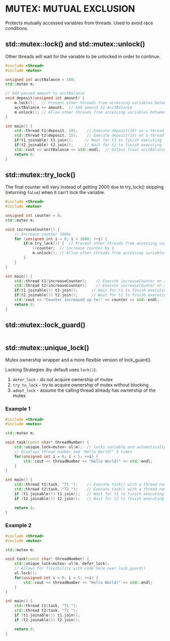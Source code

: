 # MUTEX: MUTUAL EXCLUSION
Protects mutually accessed variables from threads. Used to avoid race conditions.
## std::mutex::lock() and std::mutex::unlock()
Other threads will wait for the variable to be unlocked in order to continue.
```cpp
#include <thread>
#include <mutex>

unsigned int acctBalance = 100;
std::mutex m;

// Add passed amount to acctBalance
void deposit(unsigned int amount) {
    m.lock();   // Prevent other threads from accessing variables between lock() and unlock()
    acctBalance += amount;  // Add amount to acctBalance
    m.unlock(); // Allow other threads from accessing variables between lock() and unlock()
}

int main() {
    std::thread t1(deposit, 10);    // Execute deposit(10) on a thread
    std::thread t2(deposit, 15);    // Execute deposit(15) on a thread
    if(t1.joinable) t1.join();     // Wait for t1 to finish executing
    if(t2.joinable) t2.join();     // Wait for t2 to finish executing
    std::cout << acctBalance << std::endl;  // Output final acctBalance
    return 0;
}
```

## std::mutex::try_lock()
The final counter will vary instead of getting 2000 due to try_lock() skipping (returning `false`) when it can't lock the variable.
```cpp
#include <thread>
#include <mutex>

unsigned int counter = 0;
std::mutex m;

void increaseCounter() {
    // Increase counter 1000x
    for (unsigned int i = 0; i < 1000; ++i) {
        if(m.try_lock()) {  // Prevent other threads from accessing variables between try_lock() and unlock() if not locked
            ++counter;  // Increase counter by 1
            m.unlock(); // Allow other threads from accessing variables between try_lock() and unlock()
        }
    }
}

int main() {
    std::thread t1(increaseCounter);    // Execute increaseCounter on a thread
    std::thread t2(increaseCounter);    // Execute increaseCounter on a thread
    if(t1.joinable()) t1.join();      // Wait for t1 to finish executing
    if(t2.joinable()) t2.join();      // Wait for t2 to finish executing
    std::cout << "Counter increased up to:" << counter << std::endl;   // Output what the counter increased up to
    return 0;
}
```

## std::mutex::lock_guard()
```cpp
```

## std::mutex::unique_lock()
Mutex ownership wrapper and a more flexible version of lock_guard().

Locking Strategies (by default uses `lock()`):
1. `defer_lock` - do not acquire ownership of mutex
2. `try_to_lock` - try to acquire ownership of mutex without blocking
3. `adopt_lock` - assume the calling thread already has ownership of the mutex
### Example 1
```cpp
#include <thread>
#include <mutex>

std::mutex m;

void task(const char* threadNumber) {
    std::unique_lock<mutex> ul(m);  // locks variable and automatically unlocks with destructor
    // Displays thread number and "Hello World!" 5 times
    for(unsigned int i = 0; i < 5; ++i) {
        std::cout << threadNumber << "Hello World!" << std::endl;
    }
}

int main() {
    std::thread t1(task, "T1 ");    // Execute task() with a thread name of T1
    std::thread t2(task, "T2 ");    // Execute task() with a thread name of T2
    if (t1.joinable()) t1.join();   // Wait for t1 to finish executing
    if (t2.joinable()) t2.join();   // Wait for t2 to finish executing

    return 0;
}
```

### Example 2
```cpp
#include <thread>
#include <mutex>

std::mutex m;

void task(const char* threadNumber) {
    std::unique_lock<mutex> ul(m, defer_lock);  
    // Allows for flexibility with code here over lock_guard()
    ul.lock();
    for(unsigned int i = 0; i < 5; ++i) {
        std::cout << threadNumber << "Hello World!" << std::endl;
    }
}

int main() {
    std::thread t1(task, "T1 ");
    std::thread t2(task, "T2 ");
    if (t1.joinable()) t1.join();
    if (t2.joinable()) t2.join();

    return 0;
}
```